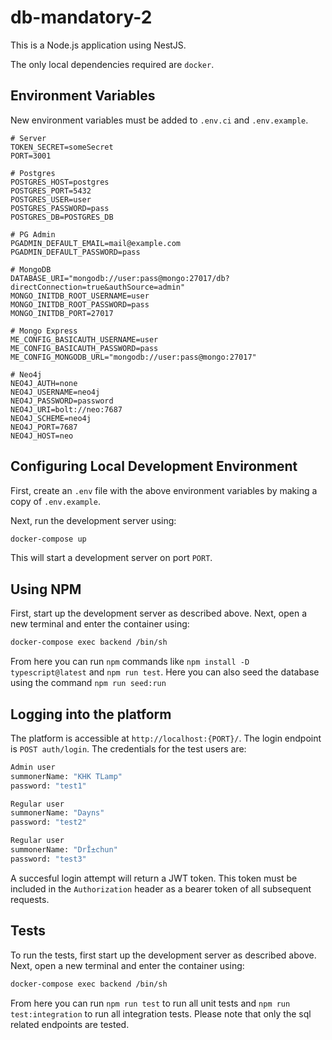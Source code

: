 # db-mandatory-2

This is a Node.js application using NestJS.

The only local dependencies required are `docker`.

## Environment Variables

New environment variables must be added to `.env.ci` and `.env.example`.

```
# Server
TOKEN_SECRET=someSecret
PORT=3001

# Postgres
POSTGRES_HOST=postgres
POSTGRES_PORT=5432
POSTGRES_USER=user
POSTGRES_PASSWORD=pass
POSTGRES_DB=POSTGRES_DB

# PG Admin
PGADMIN_DEFAULT_EMAIL=mail@example.com
PGADMIN_DEFAULT_PASSWORD=pass

# MongoDB
DATABASE_URI="mongodb://user:pass@mongo:27017/db?directConnection=true&authSource=admin"
MONGO_INITDB_ROOT_USERNAME=user
MONGO_INITDB_ROOT_PASSWORD=pass
MONGO_INITDB_PORT=27017

# Mongo Express 
ME_CONFIG_BASICAUTH_USERNAME=user
ME_CONFIG_BASICAUTH_PASSWORD=pass
ME_CONFIG_MONGODB_URL="mongodb://user:pass@mongo:27017"

# Neo4j
NEO4J_AUTH=none
NEO4J_USERNAME=neo4j
NEO4J_PASSWORD=password
NEO4J_URI=bolt://neo:7687
NEO4J_SCHEME=neo4j
NEO4J_PORT=7687
NEO4J_HOST=neo
```

## Configuring Local Development Environment

First, create an `.env` file with the above environment variables by making a copy of `.env.example`.

Next, run the development server using:
```bash
docker-compose up
```

This will start a development server on port `PORT`.

## Using NPM

First, start up the development server as described above. Next, open a new terminal and enter the container using:
```bash
docker-compose exec backend /bin/sh
```

From here you can run `npm` commands like `npm install -D typescript@latest` and `npm run test`.
Here you can also seed the database using the command `npm run seed:run`

## Logging into the platform

The platform is accessible at `http://localhost:{PORT}/`.
The login endpoint is `POST auth/login`. The credentials for the test users are:
```bash
Admin user
summonerName: "KHK TLamp"
password: "test1"

Regular user
summonerName: "Dayns"
password: "test2"

Regular user
summonerName: "DrÎ±chun"
password: "test3"
```

A succesful login attempt will return a JWT token. This token must be included in the `Authorization` header as a bearer token of all subsequent requests.

## Tests

To run the tests, first start up the development server as described above. Next, open a new terminal and enter the container using:
```bash
docker-compose exec backend /bin/sh
```

From here you can run `npm run test` to run all unit tests and `npm run test:integration` to run all integration tests.
Please note that only the sql related endpoints are tested.